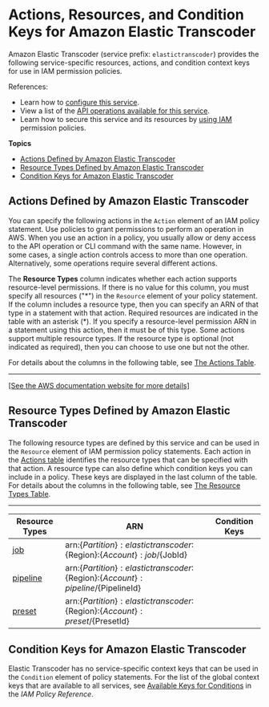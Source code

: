 # Actions, Resources, and Condition Keys for Amazon Elastic Transcoder<a name="list_amazonelastictranscoder"></a>

Amazon Elastic Transcoder \(service prefix: `elastictranscoder`\) provides the following service\-specific resources, actions, and condition context keys for use in IAM permission policies\.

References:
+ Learn how to [configure this service](https://docs.aws.amazon.com/elastictranscoder/latest/developerguide/)\.
+ View a list of the [API operations available for this service](https://docs.aws.amazon.com/elastictranscoder/latest/developerguide/api-reference.html)\.
+ Learn how to secure this service and its resources by [using IAM](https://docs.aws.amazon.com/elastictranscoder/latest/developerguide/access-control.html) permission policies\.

**Topics**
+ [Actions Defined by Amazon Elastic Transcoder](#amazonelastictranscoder-actions-as-permissions)
+ [Resource Types Defined by Amazon Elastic Transcoder](#amazonelastictranscoder-resources-for-iam-policies)
+ [Condition Keys for Amazon Elastic Transcoder](#amazonelastictranscoder-policy-keys)

## Actions Defined by Amazon Elastic Transcoder<a name="amazonelastictranscoder-actions-as-permissions"></a>

You can specify the following actions in the `Action` element of an IAM policy statement\. Use policies to grant permissions to perform an operation in AWS\. When you use an action in a policy, you usually allow or deny access to the API operation or CLI command with the same name\. However, in some cases, a single action controls access to more than one operation\. Alternatively, some operations require several different actions\.

The **Resource Types** column indicates whether each action supports resource\-level permissions\. If there is no value for this column, you must specify all resources \("\*"\) in the `Resource` element of your policy statement\. If the column includes a resource type, then you can specify an ARN of that type in a statement with that action\. Required resources are indicated in the table with an asterisk \(\*\)\. If you specify a resource\-level permission ARN in a statement using this action, then it must be of this type\. Some actions support multiple resource types\. If the resource type is optional \(not indicated as required\), then you can choose to use one but not the other\.

For details about the columns in the following table, see [The Actions Table](reference_policies_actions-resources-contextkeys.md#actions_table)\.


****  
[\[See the AWS documentation website for more details\]](http://docs.aws.amazon.com/IAM/latest/UserGuide/list_amazonelastictranscoder.html)

## Resource Types Defined by Amazon Elastic Transcoder<a name="amazonelastictranscoder-resources-for-iam-policies"></a>

The following resource types are defined by this service and can be used in the `Resource` element of IAM permission policy statements\. Each action in the [Actions table](#amazonelastictranscoder-actions-as-permissions) identifies the resource types that can be specified with that action\. A resource type can also define which condition keys you can include in a policy\. These keys are displayed in the last column of the table\. For details about the columns in the following table, see [The Resource Types Table](reference_policies_actions-resources-contextkeys.md#resources_table)\.


****  

| Resource Types | ARN | Condition Keys | 
| --- | --- | --- | 
|   [ job ](https://docs.aws.amazon.com/elastictranscoder/latest/developerguide/operations-jobs.html)  |  arn:$\{Partition\}:elastictranscoder:$\{Region\}:$\{Account\}:job/$\{JobId\}  |  | 
|   [ pipeline ](https://docs.aws.amazon.com/elastictranscoder/latest/developerguide/operations-pipelines.html)  |  arn:$\{Partition\}:elastictranscoder:$\{Region\}:$\{Account\}:pipeline/$\{PipelineId\}  |  | 
|   [ preset ](https://docs.aws.amazon.com/elastictranscoder/latest/developerguide/operations-presets.html)  |  arn:$\{Partition\}:elastictranscoder:$\{Region\}:$\{Account\}:preset/$\{PresetId\}  |  | 

## Condition Keys for Amazon Elastic Transcoder<a name="amazonelastictranscoder-policy-keys"></a>

Elastic Transcoder has no service\-specific context keys that can be used in the `Condition` element of policy statements\. For the list of the global context keys that are available to all services, see [Available Keys for Conditions](reference_policies_condition-keys.html#AvailableKeys) in the *IAM Policy Reference*\.